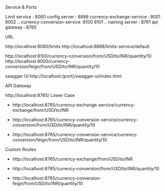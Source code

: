 Service & Ports

Limit service : 8080
config server : 8888
currency-exchange-service : 8001 8002 ..
currency-conversion-service :8100 8101 ..
naming server : 8761
api gateway : 8765


URL

http://localhost:8080/limits
http://localhost:8888/limits-service/default

http://localhost:8100/currency-conversion/from/USD/to/INR/quantity/10
http://localhost:8000/currency-conversion/feign/from/USD/to/INR/quantity/10

swagger UI 
http://localhost:{port}/swagger-ui/index.html

API Gateway

http://localhost:8765/
Lower Case

- http://localhost:8765/currency-exchange-service/currency-exchange/from/USD/to/INR

- http://localhost:8765/currency-conversion-service/currency-conversion/from/USD/to/INR/quantity/10

- http://localhost:8765/currency-conversion-service/currency-conversion/feign/from/USD/to/INR/quantity/10




Custom Routes

- http://localhost:8765/currency-exchange/from/USD/to/INR

- http://localhost:8765/currency-conversion/from/USD/to/INR/quantity/10

- http://localhost:8765/currency-conversion-feign/from/USD/to/INR/quantity/10


